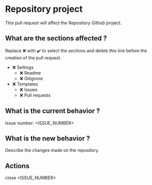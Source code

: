 # Repository project
This pull request will affect the Repository Github project.

## What are the sections affected ?
Replace :x: with :heavy_check_mark: to select the sections and delete this line before the creation of the pull request.

- :x: Settings
    - :x: Readme
    - :x: Gitignore
- :x: Templates
    - :x: Issues
    - :x: Pull requests

## What is the current behavior ?
Issue number: <ISSUE_NUMBER>

## What is the new behavior ?
Describe the changes made on the repository.

## Actions
close <ISSUE_NUMBER>
